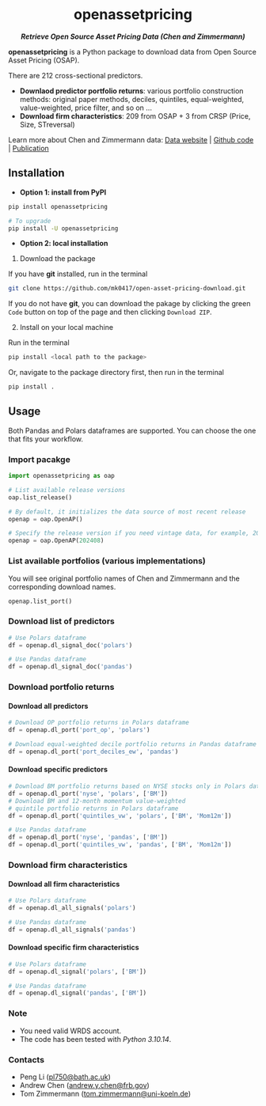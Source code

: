 <h1 align="center">openassetpricing</h1>

<p align="center">
<b><i>Retrieve Open Source Asset Pricing Data (Chen and Zimmermann)</i></b>
</p>

**openassetpricing** is a Python package to download data from Open
Source Asset Pricing (OSAP).

There are 212 cross-sectional predictors.

- **Downlaod predictor portfolio returns**: various portfolio construction
  methods: original paper methods, deciles, quintiles, equal-weighted,
  value-weighted, price filter, and so on ...
- **Download firm characteristics**: 209 from OSAP + 3 from CRSP (Price, Size, STreversal)

Learn more about Chen and Zimmermann data:
[Data website](https://www.openassetpricing.com/) |
[Github code](https://github.com/OpenSourceAP/CrossSection/) |
[Publication](https://www.nowpublishers.com/article/Details/CFR-0112)

## Installation
- **Option 1: install from PyPI**
```bash
pip install openassetpricing

# To upgrade
pip install -U openassetpricing
```

- **Option 2: local installation**
1. Download the package

If you have **git** installed, run in the terminal
```bash
git clone https://github.com/mk0417/open-asset-pricing-download.git
```

If you do not have **git**, you can download the pakage by clicking
the green `Code` button on top of the page and then clicking `Download ZIP`.

2. Install on your local machine

Run in the terminal
```bash
pip install <local path to the package>
```

Or, navigate to the package directory first, then run in the terminal
```bash
pip install .
```

## Usage
Both Pandas and Polars dataframes are supported. You can choose the
one that fits your workflow.

### Import pacakge
```python
import openassetpricing as oap

# List available release versions
oap.list_release()

# By default, it initializes the data source of most recent release
openap = oap.OpenAP()

# Specify the release version if you need vintage data, for example, 202408
openap = oap.OpenAP(202408)
```

### List available portfolios (various implementations)
You will see original portfolio names of Chen and Zimmermann and the corresponding download names.
```python
openap.list_port()
```

### Download list of predictors
```python
# Use Polars dataframe
df = openap.dl_signal_doc('polars')

# Use Pandas dataframe
df = openap.dl_signal_doc('pandas')
```

### Download portfolio returns
#### Download all predictors
```python
# Download OP portfolio returns in Polars dataframe
df = openap.dl_port('port_op', 'polars')

# Download equal-weighted decile portfolio returns in Pandas dataframe
df = openap.dl_port('port_deciles_ew', 'pandas')
```

#### Download specific predictors
```python
# Download BM portfolio returns based on NYSE stocks only in Polars dataframe
df = openap.dl_port('nyse', 'polars', ['BM'])
# Download BM and 12-month momentum value-weighted
# quintile portfolio returns in Polars dataframe
df = openap.dl_port('quintiles_vw', 'polars', ['BM', 'Mom12m'])

# Use Pandas dataframe
df = openap.dl_port('nyse', 'pandas', ['BM'])
df = openap.dl_port('quintiles_vw', 'pandas', ['BM', 'Mom12m'])
```

### Download firm characteristics
#### Download all firm characteristics
```python
# Use Polars dataframe
df = openap.dl_all_signals('polars')

# Use Pandas dataframe
df = openap.dl_all_signals('pandas')
```

#### Download specific firm characteristics
```python
# Use Polars dataframe
df = openap.dl_signal('polars', ['BM'])

# Use Pandas dataframe
df = openap.dl_signal('pandas', ['BM'])
```

### Note
- You need valid WRDS account.
- The code has been tested with *Python 3.10.14*.

### Contacts
- Peng Li (pl750@bath.ac.uk)
- Andrew Chen (andrew.y.chen@frb.gov)
- Tom Zimmermann (tom.zimmermann@uni-koeln.de)
